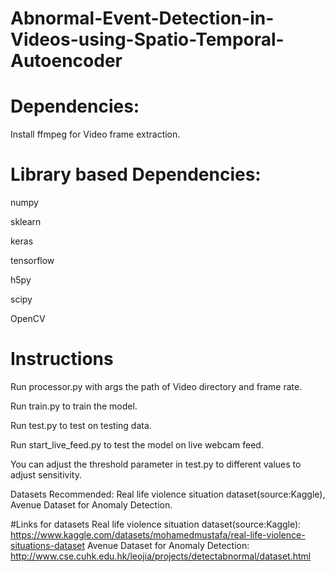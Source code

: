 # Abnormal-Event-Detection-in-Videos-using-Spatio-Temporal-Autoencoder

# Dependencies:

Install ffmpeg for Video frame extraction.


# Library based Dependencies:

numpy

sklearn

keras

tensorflow

h5py

scipy

OpenCV


# Instructions

Run processor.py with args the path of Video directory and frame rate.

Run train.py to train the model.

Run test.py to test on testing data.

Run start_live_feed.py to test the model on live webcam feed.


You can adjust the threshold parameter in test.py to different values to adjust sensitivity.

Datasets Recommended: Real life violence situation dataset(source:Kaggle), Avenue Dataset for Anomaly Detection.

#Links for datasets
Real life violence situation dataset(source:Kaggle):
https://www.kaggle.com/datasets/mohamedmustafa/real-life-violence-situations-dataset
Avenue Dataset for Anomaly Detection:
http://www.cse.cuhk.edu.hk/leojia/projects/detectabnormal/dataset.html
